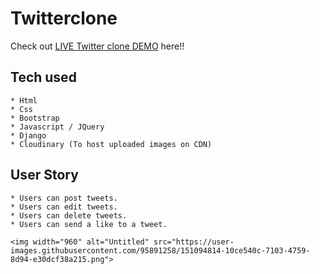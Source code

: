 # Twitterclone
Check out [LIVE Twitter clone DEMO](https://twitter-clone-laboriel.herokuapp.com/) here!!
## Tech used
```
* Html
* Css
* Bootstrap
* Javascript / JQuery
* Django
* Cloudinary (To host uploaded images on CDN)
```
## User Story
```
* Users can post tweets.
* Users can edit tweets.
* Users can delete tweets.
* Users can send a like to a tweet.

<img width="960" alt="Untitled" src="https://user-images.githubusercontent.com/95891258/151094814-10ce540c-7103-4759-8d94-e30dcf38a215.png">
